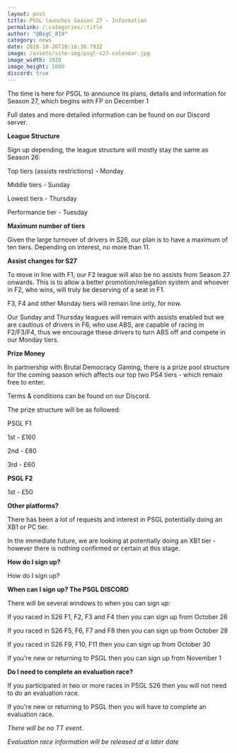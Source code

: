 ```yaml
---
layout: post
title: PSGL launches Season 27 - Information
permalink: /:categories/:title
author: "@BigC_019"
category: news
date: 2020-10-26T20:16:30.793Z
image: /assets/site-img/psgl-s27-calendar.jpg
image_width: 1920
image_height: 1080
discord: true
---
```

The time is here for PSGL to announce its plans, details and information for Season 27, which begins with FP on December 1

<!--more-->

Full dates and more detailed information can be found on our Discord server.

**League Structure**

Sign up depending, the league structure will mostly stay the same as Season 26:

Top tiers (assists restrictions) - Monday

Middle tiers - Sunday

Lowest tiers - Thursday

Performance tier - Tuesday

**Maximum number of tiers**

Given the large turnover of drivers in S26, our plan is to have a maximum of ten tiers. Depending on interest, no more than 11.

**Assist changes for S27**

To move in line with F1, our F2 league will also be no assists from Season 27 onwards. This is to allow a better promotion/relegation system and whoever in F2, who wins, will truly be deserving of a seat in F1.

F3, F4 and other Monday tiers will remain line only, for now.

Our Sunday and Thursday leagues will remain with assists enabled but we are cautious of drivers in F6, who use ABS, are capable of racing in F2/F3/F4, thus we encourage these drivers to turn ABS off and compete in our Monday tiers.

**Prize Money**

In partnership with Brutal Democracy Gaming, there is a prize pool structure for the coming season which affects our top two PS4 tiers - which remain free to enter.

Terms & conditions can be found on our Discord.

The prize structure will be as followed:

PSGL F1

1st - £160

2nd - £80

3rd - £60

**PSGL F2**

1st - £50

**Other platforms?**

There has been a lot of requests and interest in PSGL potentially doing an XB1 or PC tier.

In the immediate future, we are looking at potentially doing an XB1 tier - however there is nothing confirmed or certain at this stage.

**How do I sign up?**

How do I sign up?

**When can I sign up? The PSGL DISCORD**

There will be several windows to when you can sign up:

If you raced in S26 F1, F2, F3 and F4 then you can sign up from October 26

If you raced in S26 F5, F6, F7 and F8 then you can sign up from October 28

If you raced in S26 F9, F10, F11 then you can sign up from October 30

If you're new or returning to PSGL then you can sign up from November 1

**Do I need to complete an evaluation race?**

If you participated in two or more races in PSGL S26 then you will not need to do an evaluation race.

If you're new or returning to PSGL then you will have to complete an evaluation race.

*There will be no TT event.*

*Evaluation race information will be released at a later date*